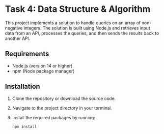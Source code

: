 # Task 4: Data Structure & Algorithm

This project implements a solution to handle queries on an array of non-negative integers. The solution is built using Node.js and retrieves input data from an API, processes the queries, and then sends the results back to another API.

## Requirements

- Node.js (version 14 or higher)
- npm (Node package manager)

## Installation

1. Clone the repository or download the source code.
2. Navigate to the project directory in your terminal.
3. Install the required packages by running:

   ```bash
   npm install
   ```
